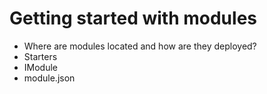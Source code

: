# Getting started with modules

* Where are modules located and how are they deployed?
* Starters
* IModule
* module.json
